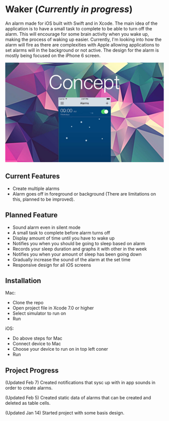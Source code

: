 # Waker (*Currently in progress*)
An alarm made for iOS built with Swift and in Xcode. The main idea of the application is to have a small task to complete to be able to turn off the alarm. This will encourage for some brain activity when you wake up, making the process of waking up easier. Currently, I'm looking into how the alarm will fire as there are complexities with Apple allowing applications to set alarms will in the background or not active. The design for the alarm is mostly being focused on the iPhone 6 screen.

![alt tag](https://raw.githubusercontent.com/JackyChiu/Waker/master/img/alarm.jpg)

## Current Features
- Create multiple alarms
- Alarm goes off in foreground or background (There are limitations on this, planned to be improved).

## Planned Feature
- Sound alarm even in silent mode
- A small task to complete before alarm turns off
- Display amount of time until you have to wake up
- Notifies you when you should be going to sleep based on alarm
- Records your sleep duration and graphs it with other in the week
- Notifies you when your amount of sleep has been going down
- Gradually increase the sound of the alarm at the set time
- Responsive design for all iOS screens

## Installation
Mac:
- Clone the repo 
- Open project file in Xcode 7.0 or higher
- Select simulator to run on
- Run

iOS:
- Do above steps for Mac
- Connect device to Mac
- Choose your device to run on in top left coner
- Run

## Project Progress
(Updated Feb 7)
Created notifications that sysc up with in app sounds in order to create alarms.

(Updated Feb 5)
Created static data of alarms that can be created and deleted as table cells.

(Updated Jan 14)
Started project with some basis design.